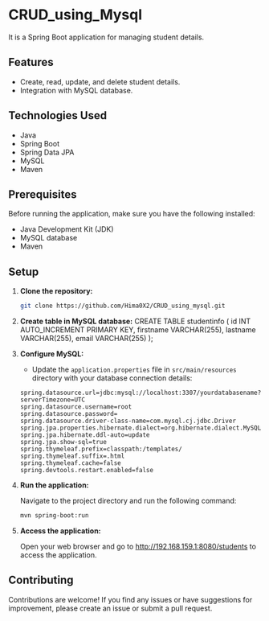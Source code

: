 # CRUD_using_Mysql

It is a Spring Boot application for managing student details.

## Features

- Create, read, update, and delete student details.
- Integration with MySQL database.

## Technologies Used

- Java
- Spring Boot
- Spring Data JPA
- MySQL
- Maven

## Prerequisites

Before running the application, make sure you have the following installed:

- Java Development Kit (JDK)
- MySQL database
- Maven

## Setup

1. **Clone the repository:**

    ```bash
    git clone https://github.com/Hima0X2/CRUD_using_mysql.git
    ```
    
2. **Create table in MySQL database:**
   CREATE TABLE studentinfo (
    id INT AUTO_INCREMENT PRIMARY KEY,
    firstname VARCHAR(255),
    lastname VARCHAR(255),
    email VARCHAR(255)
);

3. **Configure MySQL:**
    - Update the `application.properties` file in `src/main/resources` directory with your database connection details:

    ```properties
    spring.datasource.url=jdbc:mysql://localhost:3307/yourdatabasename?serverTimezone=UTC
    spring.datasource.username=root
    spring.datasource.password=
    spring.datasource.driver-class-name=com.mysql.cj.jdbc.Driver
    spring.jpa.properties.hibernate.dialect=org.hibernate.dialect.MySQL8Dialect
    spring.jpa.hibernate.ddl-auto=update
    spring.jpa.show-sql=true
    spring.thymeleaf.prefix=classpath:/templates/
    spring.thymeleaf.suffix=.html
    spring.thymeleaf.cache=false
    spring.devtools.restart.enabled=false
    ```
    
4. **Run the application:**

   Navigate to the project directory and run the following command:

    ```bash
    mvn spring-boot:run
    ```

5. **Access the application:**

   Open your web browser and go to http://192.168.159.1:8080/students to access the application.

## Contributing

Contributions are welcome! If you find any issues or have suggestions for improvement, please create an issue or submit a pull request.
